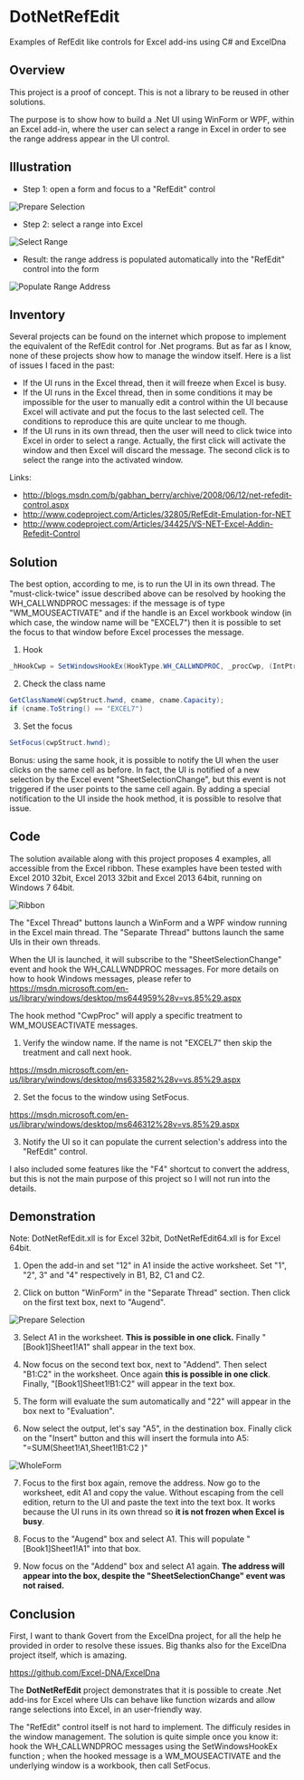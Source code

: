 # DotNetRefEdit
Examples of RefEdit like controls for Excel add-ins using C# and ExcelDna

Overview
--------
This project is a proof of concept. This is not a library to be reused in other solutions. 

The purpose is to show how to build a .Net UI using WinForm or WPF, within an Excel add-in, where the user can select a range in Excel in order to see the range address appear in the UI control.

Illustration
--------

- Step 1: open a form and focus to a "RefEdit" control

![Prepare Selection](https://raw.github.com/Ron-Ldn/DotNetRefEdit/master/Screenshots/RefEditUI.png)

- Step 2: select a range into Excel

![Select Range](https://raw.github.com/Ron-Ldn/DotNetRefEdit/master/Screenshots/ExcelSelection.png)

- Result: the range address is populated automatically into the "RefEdit" control into the form

![Populate Range Address](https://raw.github.com/Ron-Ldn/DotNetRefEdit/master/Screenshots/RefEditUI2.png)

Inventory
--------
Several projects can be found on the internet which propose to implement the equivalent of the RefEdit control for .Net programs. But as far as I know, none of these projects show how to manage the window itself. Here is a list of issues I faced in the past:
- If the UI runs in the Excel thread, then it will freeze when Excel is busy.
- If the UI runs in the Excel thread, then in some conditions it may be impossible for the user to manually edit a control within the UI because Excel will activate and put the focus to the last selected cell. The conditions to reproduce this are quite unclear to me though.
- If the UI runs in its own thread, then the user will need to click twice into Excel in order to select a range. Actually, the first click will activate the window and then Excel will discard the message. The second click is to select the range into the activated window.

Links:
- http://blogs.msdn.com/b/gabhan_berry/archive/2008/06/12/net-refedit-control.aspx
- http://www.codeproject.com/Articles/32805/RefEdit-Emulation-for-NET
- http://www.codeproject.com/Articles/34425/VS-NET-Excel-Addin-Refedit-Control

Solution
--------
The best option, according to me, is to run the UI in its own thread. The "must-click-twice" issue described above can be resolved by hooking the WH_CALLWNDPROC messages: if the message is of type "WM_MOUSEACTIVATE" and if the handle is an Excel workbook window (in which case, the window name will be "EXCEL7") then it is possible to set the focus to that window before Excel processes the message. 

1. Hook
  ```C#
  _hHookCwp = SetWindowsHookEx(HookType.WH_CALLWNDPROC, _procCwp, (IntPtr)0, excelThreadId);
  ```

2. Check the class name
  ```C#
  GetClassNameW(cwpStruct.hwnd, cname, cname.Capacity);
  if (cname.ToString() == "EXCEL7")
  ```

3. Set the focus
  ```C#
  SetFocus(cwpStruct.hwnd);
  ```

Bonus: using the same hook, it is possible to notify the UI when the user clicks on the same cell as before. In fact, the UI is notified of a new selection by the Excel event "SheetSelectionChange", but this event is not triggered if the user points to the same cell again. By adding a special notification to the UI inside the hook method, it is possible to resolve that issue.

Code
--------
The solution available along with this project proposes 4 examples, all accessible from the Excel ribbon. These examples have been tested with Excel 2010 32bit, Excel 2013 32bit and Excel 2013 64bit, running on Windows 7 64bit. 

![Ribbon](https://raw.github.com/Ron-Ldn/DotNetRefEdit/master/Screenshots/Ribbon.png)

The "Excel Thread" buttons launch a WinForm and a WPF window running in the Excel main thread. The "Separate Thread" buttons launch the same UIs in their own threads.

When the UI is launched, it will subscribe to the "SheetSelectionChange" event and hook the WH_CALLWNDPROC messages. For more details on how to hook Windows messages, please refer to https://msdn.microsoft.com/en-us/library/windows/desktop/ms644959%28v=vs.85%29.aspx

The hook method "CwpProc" will apply a specific treatment to WM_MOUSEACTIVATE messages. 

1. Verify the window name. If the name is not "EXCEL7" then skip the treatment and call next hook.
  
  https://msdn.microsoft.com/en-us/library/windows/desktop/ms633582%28v=vs.85%29.aspx

2. Set the focus to the window using SetFocus.
  
  https://msdn.microsoft.com/en-us/library/windows/desktop/ms646312%28v=vs.85%29.aspx

3. Notify the UI so it can populate the current selection's address into the "RefEdit" control.

I also included some features like the "F4" shortcut to convert the address, but this is not the main purpose of this project so I will not run into the details.

Demonstration
--------

Note: DotNetRefEdit.xll is for Excel 32bit, DotNetRefEdit64.xll is for Excel 64bit.

1. Open the add-in and set "12" in A1 inside the active worksheet. Set "1", "2", 3" and "4" respectively in B1, B2, C1 and C2.

2. Click on button "WinForm" in the "Separate Thread" section. Then click on the first text box, next to "Augend".

  ![Prepare Selection](https://raw.github.com/Ron-Ldn/DotNetRefEdit/master/Screenshots/RefEditUI.png)

3. Select A1 in the worksheet. **This is possible in one click.** Finally "[Book1]Sheet1!A1" shall appear in the text box.

4. Now focus on the second text box, next to "Addend". Then select "B1:C2" in the worksheet. Once again **this is possible in one click**. Finally, "[Book1]Sheet1!B1:C2" will appear in the text box.

5. The form will evaluate the sum automatically and "22" will appear in the box next to "Evaluation".

6. Now select the output, let's say "A5", in the destination box. Finally click on the "Insert" button and this will insert the formula into A5: "=SUM(Sheet1!A1,Sheet1!B1:C2 )"

  ![WholeForm](https://raw.github.com/Ron-Ldn/DotNetRefEdit/master/Screenshots/WholeForm.png)

7. Focus to the first box again, remove the address. Now go to the worksheet, edit A1 and copy the value. Without escaping from the cell edition, return to the UI and paste the text into the text box. It works because the UI runs in its own thread so **it is not frozen when Excel is busy**.

8. Focus to the "Augend" box and select A1. This will populate "[Book1]Sheet1!A1" into that box.

9. Now focus on the "Addend" box and select A1 again. **The address will appear into the box, despite the "SheetSelectionChange" event was not raised.**

Conclusion
--------

First, I want to thank Govert from the ExcelDna project, for all the help he provided in order to resolve these issues. Big thanks also for the ExcelDna project itself, which is amazing.

https://github.com/Excel-DNA/ExcelDna

The **DotNetRefEdit** project demonstrates that it is possible to create .Net add-ins for Excel where UIs can behave like function wizards and allow range selections into Excel, in an user-friendly way.

The "RefEdit" control itself is not hard to implement. The difficuly resides in the window management. The solution is quite simple once you know it: hook the WH_CALLWNDPROC messages using the SetWindowsHookEx function ; when the hooked message is a WM_MOUSEACTIVATE and the underlying window is a workbook, then call SetFocus.
